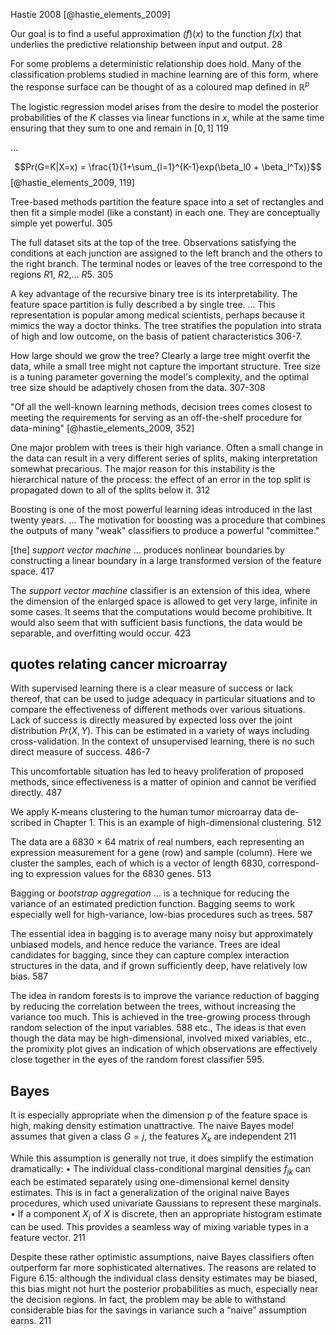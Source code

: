 Hastie 2008
[@hastie_elements_2009]

Our goal is to find a useful approximation $\hat(f)(x)$ to the function $f(x)$ that underlies the predictive relationship between input and output.  28

For some problems a deterministic relationship does hold. Many of the classification problems studied in machine learning are of this form, where the response surface can be thought of as a coloured map defined in $\mathbb{R}^p$


The logistic regression model arises from the desire to model the posterior probabilities of the _K_ classes via linear functions in $x$, while at the same time ensuring that they sum to one and remain in $[0,1]$ 119

...

$$Pr(G=K|X=x) = \frac{1}{1+\sum_{l=1}^{K-1}exp(\beta_l0 + \beta_l^Tx)}$$ [@hastie_elements_2009, 119]

Tree-based methods partition the feature space into a set of rectangles and then fit a simple model (like a constant) in each one. They are conceptually simple yet powerful. 305
 
The full dataset sits at the top of the tree. Observations satisfying the conditions at each junction are assigned to the left branch and the others to the right branch. The terminal nodes or leaves of the tree correspond to the regions $R1$, $R2$,... $R5$. 305

A key advantage of the recursive binary tree is its interpretability. The feature space partition is fully described a by single tree.  ... This representation is popular among medical scientists, perhaps because it mimics the way a doctor thinks.  The tree stratifies the population into strata of high and low outcome, on the basis of patient characteristics 306-7.

How large should we grow the tree? Clearly a large tree might overfit the data, while a small tree might not capture the important structure. Tree size is a tuning parameter governing the model's complexity, and the optimal tree size should be adaptively chosen from the data.  307-308


"Of all the well-known learning methods, decision trees comes closest to meeting the requirements for serving as an off-the-shelf procedure for data-mining" [@hastie_elements_2009, 352]

One major problem with trees is their high variance. Often a small change in the data can result in a very different series of splits, making interpretation somewhat precarious. The major reason for this instability is the hierarchical nature of the process: the effect of an error in the top split is propagated down to all of the splits below it.  312

Boosting is one of the most powerful learning ideas  introduced in the last twenty years.  ... The motivation for boosting was a procedure that combines the outputs of many "weak" classifiers to produce a powerful "committee."

[the] _support vector machine_ ... produces nonlinear boundaries by constructing a linear boundary in a large transformed version of the feature space. 417

The _support vector machine_ classifier is an extension of this idea, where the dimension of the enlarged space is allowed to get very large, infinite in some cases. It seems that the computations would become prohibitive. It would also seem that with sufficient basis functions, the data would be separable, and overfitting would occur. 423



## quotes relating cancer microarray

With supervised learning there is a clear measure of success or lack thereof, that can be used to judge adequacy in particular situations and to compare the effectiveness of different methods over various situations. Lack of success is directly measured by expected loss over the  joint distribution $Pr(X,Y)$. This can be estimated in a variety of ways including cross-validation. In the context of unsupervised learning, there is no such direct measure of success. 486-7

This uncomfortable situation has led to heavy proliferation of proposed methods, since effectiveness is a matter of opinion and cannot be verified directly. 487

We apply K-means clustering to the human tumor microarray data de-
scribed in Chapter 1. This is an example of high-dimensional clustering. 512

The data are a 6830 × 64 matrix of real numbers, each representing an
expression measurement for a gene (row) and sample (column). Here we
cluster the samples, each of which is a vector of length 6830, correspond-
ing to expression values for the 6830 genes.  513


Bagging or _bootstrap aggregation_ ... is  a technique for reducing the variance of an estimated prediction function. Bagging seems to work especially well for high-variance, low-bias procedures such as trees. 587

The essential idea in bagging is to average many noisy but approximately unbiased models, and hence reduce the variance. Trees are ideal candidates for bagging, since they can capture complex interaction structures in the data, and if grown sufficiently deep, have relatively low bias. 587

The idea in random forests is to improve the variance reduction of bagging by reducing the correlation between the trees, without increasing the variance too much. This is achieved in the tree-growing process through random selection of the input variables. 588
 etc.,
The ideas is that even though the data may be high-dimensional, involved mixed variables, etc., the promixity plot gives an indication of which observations are effectively close together in the eyes of the random forest classifier 595.

## Bayes

It is especially appropriate when the dimension p of the feature space is high, making density estimation unattractive. The naive Bayes model assumes that given a class $G = j$, the features $X_k$ are independent 211

While this assumption is generally not true, it does simplify the estimation
dramatically:
• The individual class-conditional marginal densities $f_{jk}$ can each be estimated separately using one-dimensional kernel density estimates. This is in fact a generalization of the original naive Bayes procedures, which used univariate Gaussians to represent these marginals. • If a component $X_j$ of $X$ is discrete, then an appropriate histogram estimate can be used. This provides a seamless way of mixing variable types in a feature vector. 211

Despite these rather optimistic assumptions, naive Bayes classifiers often outperform far more sophisticated alternatives. The reasons are related to Figure 6.15: although the individual class density estimates may be biased, this bias might not hurt the posterior probabilities as much, especially near the decision regions. In fact, the problem may be able to withstand considerable bias for the savings in variance such a “naive” assumption earns. 211